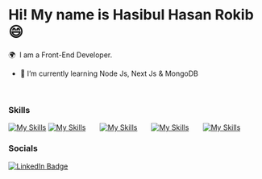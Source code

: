 Hi! My name is Hasibul Hasan Rokib 😄
========================================================================================================================================

🌍  I am a Front-End Developer.

- 🌱 I’m currently learning Node Js, Next Js & MongoDB 





<br/>

### Skills

[![My Skills](https://skillicons.dev/icons?i=html,css)](https://skillicons.dev) [![My Skills](https://skillicons.dev/icons?i=js,tailwind)](https://skillicons.dev) &nbsp;&nbsp;&nbsp;&nbsp;&nbsp; [![My Skills](https://skillicons.dev/icons?i=react,next)](https://skillicons.dev) &nbsp;&nbsp;&nbsp;&nbsp;&nbsp; [![My Skills](https://skillicons.dev/icons?i=nodejs,express)](https://skillicons.dev) &nbsp;&nbsp;&nbsp;&nbsp;&nbsp; [![My Skills](https://skillicons.dev/icons?i=mongodb,mysql)](https://skillicons.dev)
<br/>

### Socials

<div id="badges">
  <a href="[https://www.linkedin.com/in/stefan-topalovic-dev/](https://www.linkedin.com/in/hasibul-hasan-rokib-92539528b/)">
    <img src="https://img.shields.io/badge/LinkedIn-blue?style=for-the-badge&logo=linkedin&logoColor=white" alt="LinkedIn Badge"/>
  </a>
</div>
